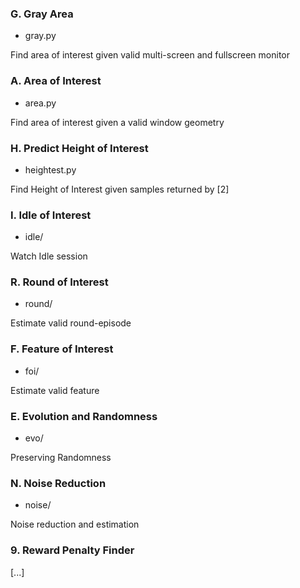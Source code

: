 
### G. Gray Area

- gray.py

Find area of interest given valid multi-screen and fullscreen monitor

### A. Area of Interest 

- area.py

Find area of interest given a valid window geometry

### H. Predict Height of Interest

- heightest.py

Find Height of Interest given samples returned by [2]

### I. Idle of Interest

- idle/

Watch Idle session

### R. Round of Interest

- round/

Estimate valid round-episode

### F. Feature of Interest

- foi/

Estimate valid feature

### E. Evolution and Randomness

- evo/

Preserving Randomness

### N. Noise Reduction

- noise/

Noise reduction and estimation

### 9. Reward Penalty Finder

[...]
